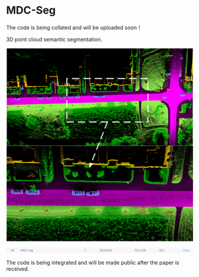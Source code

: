 # MDC-Seg
The code is being collated and will be uploaded soon！  

    
3D point cloud semantic segmentation.

![image](https://github.com/OYgreat-river/MDC-Seg/blob/main/pictures/github3.png)

![image](https://github.com/OYgreat-river/MDC-Seg/blob/main/pictures/GitHub2.png)

The code is being integrated and will be made public after the paper is received.
